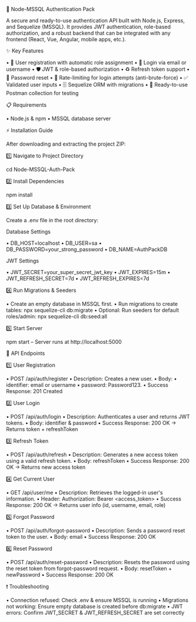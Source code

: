 🚀 Node-MSSQL Authentication Pack

A secure and ready-to-use authentication API built with Node.js, Express, and Sequelize (MSSQL).
It provides JWT authentication, role-based authorization, and a robust backend that can be integrated with any frontend (React, Vue, Angular, mobile apps, etc.).

✨ Key Features

• 🔐 User registration with automatic role assignment
• 🔑 Login via email or username
• 🛡 JWT & role-based authorization
• ♻ Refresh token support
• 📧 Password reset
• 🛑 Rate-limiting for login attempts (anti-brute-force)
• ✅ Validated user inputs
• 🗄 Sequelize ORM with migrations
• 🧪 Ready-to-use Postman collection for testing


📋 Requirements

• Node.js & npm
• MSSQL database server

⚡ Installation Guide

After downloading and extracting the project ZIP:

1️⃣ Navigate to Project Directory

cd Node-MSSQL-Auth-Pack

2️⃣ Install Dependencies

npm install

3️⃣ Set Up Database & Environment

Create a .env file in the root directory:

Database Settings

• DB_HOST=localhost 
• DB_USER=sa 
• DB_PASSWORD=your_strong_password 
• DB_NAME=AuthPackDB 

JWT Settings

• JWT_SECRET=your_super_secret_jwt_key
• JWT_EXPIRES=15m
• JWT_REFRESH_SECRET=7d
• JWT_REFRESH_EXPIRES=7d


4️⃣ Run Migrations & Seeders

• Create an empty database in MSSQL first.
• Run migrations to create tables: npx sequelize-cli db:migrate
• Optional: Run seeders for default roles/admin: npx sequelize-cli db:seed:all

5️⃣ Start Server

npm start – Server runs at http://localhost:5000


📡 API Endpoints

1️⃣ User Registration

• POST /api/auth/register
• Description: Creates a new user.
• Body:
    • identifier: email or username
    • password: Password123.
• Success Response: 201 Created

2️⃣ User Login

• POST /api/auth/login
• Description: Authenticates a user and returns JWT tokens.
• Body: identifier & password
• Success Response: 200 OK → Returns token + refreshToken

3️⃣ Refresh Token

• POST /api/auth/refresh
• Description: Generates a new access token using a valid refresh token.
• Body: refreshToken
• Success Response: 200 OK → Returns new access token

4️⃣ Get Current User

• GET /api/user/me
• Description: Retrieves the logged-in user's information.
• Header: Authorization: Bearer <access_token>
• Success Response: 200 OK → Returns user info (id, username, email, role)

5️⃣ Forgot Password

• POST /api/auth/forgot-password
• Description: Sends a password reset token to the user.
• Body: email
• Success Response: 200 OK

6️⃣ Reset Password

• POST /api/auth/reset-password
• Description: Resets the password using the reset token from forgot-password request.
• Body: resetToken + newPassword
• Success Response: 200 OK


❗ Troubleshooting

• Connection refused: Check .env & ensure MSSQL is running
• Migrations not working: Ensure empty database is created before db:migrate
• JWT errors: Confirm JWT_SECRET & JWT_REFRESH_SECRET are set correctly